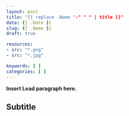 ```yaml
---
layout: post
title: "{{ replace .Name "-" " " | title }}"
date: {{ .Date }}
slug: {{ .Name }}
draft: true

resources:
- src: "*.png"
- src: "*.jpg"

keywords: [ ]
categories: [ ]
---
```



**Insert Lead paragraph here.**

## Subtitle